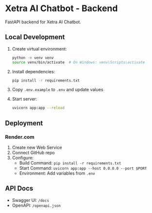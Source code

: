 # Xetra AI Chatbot - Backend

FastAPI backend for Xetra AI Chatbot.

## Local Development

1. Create virtual environment:
   ```bash
   python -m venv venv
   source venv/bin/activate  # On Windows: venv\Scripts\activate
   ```

2. Install dependencies:
   ```bash
   pip install -r requirements.txt
   ```

3. Copy `.env.example` to `.env` and update values

4. Start server:
   ```bash
   uvicorn app:app --reload
   ```

## Deployment

### Render.com

1. Create new Web Service
2. Connect GitHub repo
3. Configure:
   - Build Command: `pip install -r requirements.txt`
   - Start Command: `uvicorn app:app --host 0.0.0.0 --port $PORT`
   - Environment: Add variables from `.env`

## API Docs

- Swagger UI: `/docs`
- OpenAPI: `/openapi.json`
